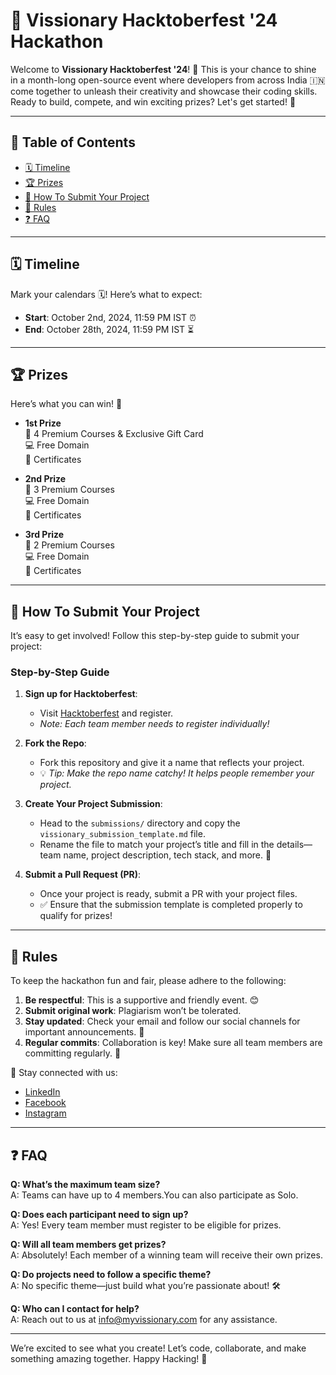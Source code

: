 # 🌟 Vissionary Hacktoberfest '24 Hackathon

Welcome to **Vissionary Hacktoberfest '24**! 🎉 This is your chance to shine in a month-long open-source event where developers from across India 🇮🇳 come together to unleash their creativity and showcase their coding skills. Ready to build, compete, and win exciting prizes? Let's get started! 🚀

---

## 📖 Table of Contents

- [🗓️ Timeline](#user-content-️-timeline)
- [🏆 Prizes](#user-content--prizes)
- [🚀 How To Submit Your Project](#user-content--how-to-submit-your-project)
- [📜 Rules](#user-content--rules)
- [❓ FAQ](#user-content--faq)

---

## 🗓️ Timeline

Mark your calendars 🗓️! Here’s what to expect:

- **Start**: October 2nd, 2024, 11:59 PM IST ⏰
- **End**: October 28th, 2024, 11:59 PM IST ⏳

---

## 🏆 Prizes

Here’s what you can win! 🎁

- **1st Prize**  
  🥇 4 Premium Courses & Exclusive Gift Card  
  💻 Free Domain  
  📜 Certificates

- **2nd Prize**  
  🥈 3 Premium Courses  
  💻 Free Domain  
  📜 Certificates

- **3rd Prize**  
  🥉 2 Premium Courses  
  💻 Free Domain  
  📜 Certificates

---

## 🚀 How To Submit Your Project

It’s easy to get involved! Follow this step-by-step guide to submit your project:

### Step-by-Step Guide

1. **Sign up for Hacktoberfest**:

   - Visit [Hacktoberfest](https://hacktoberfest.com/) and register.
   - _Note: Each team member needs to register individually!_

2. **Fork the Repo**:

   - Fork this repository and give it a name that reflects your project.
   - 💡 _Tip: Make the repo name catchy! It helps people remember your project._

3. **Create Your Project Submission**:

   - Head to the `submissions/` directory and copy the `vissionary_submission_template.md` file.
   - Rename the file to match your project’s title and fill in the details—team name, project description, tech stack, and more. 🚀

4. **Submit a Pull Request (PR)**:
   - Once your project is ready, submit a PR with your project files.
   - ✅ Ensure that the submission template is completed properly to qualify for prizes!

---

## 📜 Rules

To keep the hackathon fun and fair, please adhere to the following:

1. **Be respectful**: This is a supportive and friendly event. 😊
2. **Submit original work**: Plagiarism won’t be tolerated.
3. **Stay updated**: Check your email and follow our social channels for important announcements. 📧
4. **Regular commits**: Collaboration is key! Make sure all team members are committing regularly. 🤝

📱 Stay connected with us:

- [LinkedIn](https://www.linkedin.com/company/myvissionary/)
- [Facebook](https://www.facebook.com/profile.php?id=61566520385321)
- [Instagram](https://www.instagram.com/myvissionary/)

---

## ❓ FAQ

**Q: What’s the maximum team size?**  
A: Teams can have up to 4 members.You can also participate as Solo.

**Q: Does each participant need to sign up?**  
A: Yes! Every team member must register to be eligible for prizes.

**Q: Will all team members get prizes?**  
A: Absolutely! Each member of a winning team will receive their own prizes.

**Q: Do projects need to follow a specific theme?**  
A: No specific theme—just build what you’re passionate about! 🛠️

**Q: Who can I contact for help?**  
A: Reach out to us at <info@myvissionary.com> for any assistance.

---

We’re excited to see what you create! Let’s code, collaborate, and make something amazing together. Happy Hacking! 🎉
